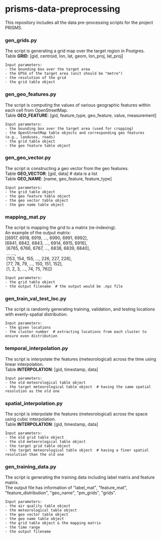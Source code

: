 # prisms-data-preprocessing
This repository includes all the data pre-processing scripts for the project PRISMS.

### gen_grids.py
The script is generating a grid map over the target region in Postgres.  <br />
Table __GRID__: [gid, centroid, lon, lat, geom, lon_proj, lat_proj]  <br />
```
Input parameters:
- the bounding box over the target area
- the EPSG of the target area (unit should be "metre")
- the resolution of the grid
- the grid table object
```

### gen_geo_features.py
The script is computing the values of various geographic features within each cell from OpenStreetMap.  <br />
Table __GEO_FEATURE__: [gid, feature_type, geo_feature, value, measurement] <br />
```
Input parameters:
- the bounding box over the target area (used for cropping)
- the OpenStreetMap table objects and corresponding geo features (e.g., landuses, roads)
- the grid table object
- the geo feature table object
```

### gen_geo_vector.py
The script is constructing a geo vector from the geo features.  <br />
Table __GEO_VECTOR__: [gid, data]  # data is a list  <br />
Table __GEO_NAME__: [name, geo_feature, feature_type]  <br />
```
Input parameters:
- the grid table object
- the geo feature table object
- the geo vector table object
- the geo name table object
```

### mapping_mat.py
The script is mapping the grid to a matrix (re-indexing).  <br />
An example of the output matrix:  <br />
[[6917, 6918, 6919, ..., 6990, 6991, 6992],  <br />
[6841, 6842, 6843, ..., 6914, 6915, 6916],  <br />
&nbsp;[6765, 6766, 6767, ..., 6838, 6839, 6840],  <br />
&nbsp;... ...,  <br />
&nbsp;[153, 154, 155, ..., 226, 227, 228],  <br />
&nbsp;[77, 78, 79, ..., 150, 151, 152],  <br />
&nbsp;[1, 2, 3, ..., 74, 75, 76]])  <br />

```
Input parameters:
- the grid table object
- the output filename  # the output would be .npz file
```

### gen_train_val_test_loc.py
The script is randomly generating training, validation, and testing locations with evenly-spatial distribution.  <br />
```
Input parameters:
- the given locations
- the cluster number  # extracting locations from each cluster to ensure even distribution
```

### temporal_interpolation.py
The script is interpolate the features (meteorological) across the time using linear interpolation.  <br />
Table __INTERPOLATION__: [gid, timestamp, data]  <br />
```
Input parameters:
- the old meteorological table object
- the target meteorological table object  # having the same spatial resolution as the old one
```

### spatial_interpolation.py
The script is interpolate the features (meteorological) across the space using cubic interpolation.  <br />
Table __INTERPOLATION__: [gid, timestamp, data]  <br />
```
Input parameters:
- the old grid table object
- the old meteorological table object
- the target grid table object
- the target meteorological table object  # having a finer spatial resolution than the old one
```

### gen_training_data.py
The script is generating the training data including label matrix and feature matrix.  <br />
The output file has information of "label_mat", "feature_mat", "feature_distribution", "geo_name", "pm_grids", "grids".  <br />
```
Input parameters:
- the air quality table object
- the meteorological table object
- the geo vector table object
- the geo name table object
- the grid table object & the mapping matrix
- the time range
- the output filename
```
